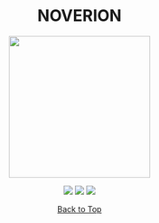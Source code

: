 <a id="top"></a>

#

<h1 align="center">
NOVERION
</h1>

<p align="center"> 
  <kbd>
<img src="https://media.discordapp.net/attachments/1115124422374867025/1123040385694961684/logo.png" width="250"></img>
  </kbd>
</p>

<p align="center">
<img src="https://img.shields.io/github/last-commit/Underscorr-Git/Noverion?style=flat">
<img src="https://img.shields.io/github/stars/Underscorr-Git/Noverion?color=blue">
<img src="https://img.shields.io/github/forks/Underscorr-Git/Noverion?color=red">
</p>

<p align="center"><a href=#top>Back to Top</a></p>
